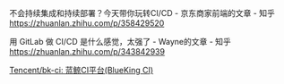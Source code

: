 不会持续集成和持续部署？今天带你玩转CI/CD - 京东商家前端的文章 - 知乎 https://zhuanlan.zhihu.com/p/358429520





用 GitLab 做 CI/CD 是什么感觉，太强了 - Wayne的文章 - 知乎 https://zhuanlan.zhihu.com/p/343842939



[Tencent/bk-ci: 蓝鲸CI平台(BlueKing CI)](https://github.com/Tencent/bk-ci)

